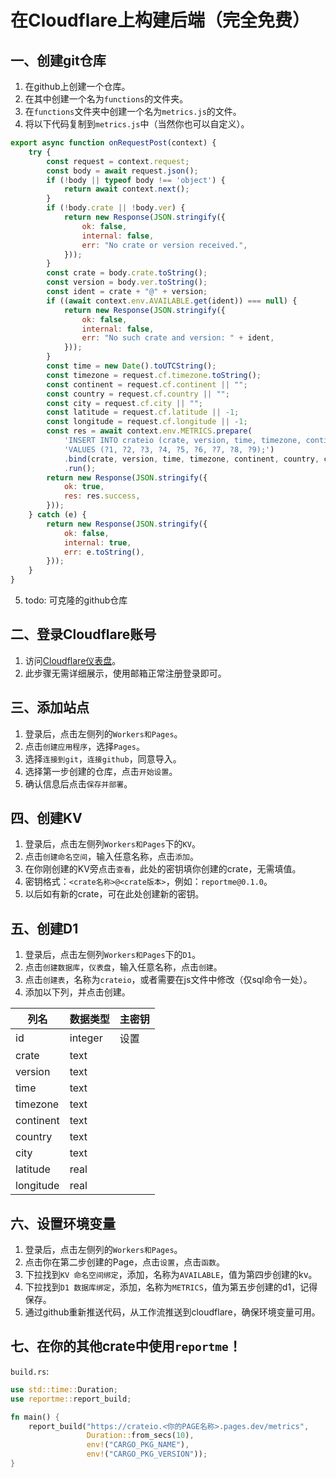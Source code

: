 # 在Cloudflare上构建后端（完全免费）


## 一、创建git仓库

1. 在github上创建一个仓库。
2. 在其中创建一个名为`functions`的文件夹。
3. 在`functions`文件夹中创建一个名为`metrics.js`的文件。 
4. 将以下代码复制到`metrics.js`中（当然你也可以自定义）。
```js
export async function onRequestPost(context) {
    try {
        const request = context.request;
        const body = await request.json();
        if (!body || typeof body !== 'object') {
            return await context.next();
        }
        if (!body.crate || !body.ver) {
            return new Response(JSON.stringify({
                ok: false,
                internal: false,
                err: "No crate or version received.",
            }));
        }
        const crate = body.crate.toString();
        const version = body.ver.toString();
        const ident = crate + "@" + version;
        if ((await context.env.AVAILABLE.get(ident)) === null) {
            return new Response(JSON.stringify({
                ok: false,
                internal: false,
                err: "No such crate and version: " + ident,
            }));
        }
        const time = new Date().toUTCString();
        const timezone = request.cf.timezone.toString();
        const continent = request.cf.continent || "";
        const country = request.cf.country || "";
        const city = request.cf.city || "";
        const latitude = request.cf.latitude || -1;
        const longitude = request.cf.longitude || -1;
        const res = await context.env.METRICS.prepare(
            'INSERT INTO crateio (crate, version, time, timezone, continent, country, city, latitude, longitude) ' +
            'VALUES (?1, ?2, ?3, ?4, ?5, ?6, ?7, ?8, ?9);')
            .bind(crate, version, time, timezone, continent, country, city, latitude, longitude)
            .run();
        return new Response(JSON.stringify({
            ok: true,
            res: res.success,
        }));
    } catch (e) {
        return new Response(JSON.stringify({
            ok: false,
            internal: true,
            err: e.toString(),
        }));
    }
}
```
5. todo: 可克隆的github仓库


## 二、登录Cloudflare账号

1. 访问[Cloudflare仪表盘](https://dash.cloudflare.com/)。
2. 此步骤无需详细展示，使用邮箱正常注册登录即可。


## 三、添加站点

1. 登录后，点击左侧列的`Workers和Pages`。
2. 点击`创建应用程序`，选择`Pages`。
3. 选择`连接到git`，`连接github`，同意导入。
4. 选择第一步创建的仓库，点击`开始设置`。
5. 确认信息后点击`保存并部署`。


## 四、创建KV

1. 登录后，点击左侧列`Workers和Pages`下的`KV`。
2. 点击`创建命名空间`，输入任意名称，点击`添加`。
3. 在你刚创建的KV旁点击`查看`，此处的密钥填你创建的crate，无需填值。
4. 密钥格式：`<crate名称>@<crate版本>`，例如：`reportme@0.1.0`。
5. 以后如有新的crate，可在此处创建新的密钥。


## 五、创建D1

1. 登录后，点击左侧列`Workers和Pages`下的`D1`。
2. 点击`创建数据库`，`仪表盘`，输入任意名称，点击`创建`。
3. 点击`创建表`，名称为`crateio`，或者需要在js文件中修改（仅sql命令一处）。
4. 添加以下列，并点击创建。

| 列名       | 数据类型 | 主密钥 |
|-----------|---------|------|
| id        | integer | 设置  |
| crate     | text    |      |
| version   | text    |      |
| time      | text    |      |
| timezone  | text    |      |
| continent | text    |      |
| country   | text    |      |
| city      | text    |      |
| latitude  | real    |      |
| longitude | real    |      |


## 六、设置环境变量

1. 登录后，点击左侧列的`Workers和Pages`。
2. 点击你在第二步创建的Page，点击`设置`，点击`函数`。
3. 下拉找到`KV 命名空间绑定`，添加，名称为`AVAILABLE`，值为第四步创建的kv。
4. 下拉找到`D1 数据库绑定`，添加，名称为`METRICS`，值为第五步创建的d1，记得保存。
5. 通过github重新推送代码，从工作流推送到cloudflare，确保环境变量可用。

## 七、在你的其他crate中使用`reportme`！

`build.rs`:
```rust
use std::time::Duration;
use reportme::report_build;

fn main() {
    report_build("https://crateio.<你的PAGE名称>.pages.dev/metrics",
                 Duration::from_secs(10),
                 env!("CARGO_PKG_NAME"),
                 env!("CARGO_PKG_VERSION"));
}
```
